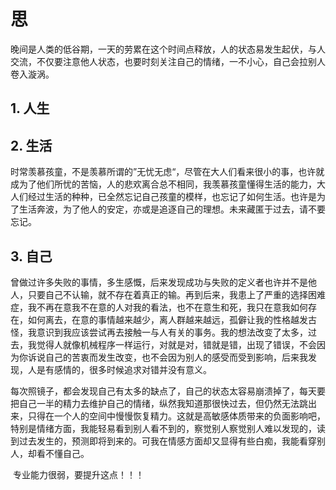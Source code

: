 # 思

晚间是人类的低谷期，一天的劳累在这个时间点释放，人的状态易发生起伏，与人交流，不仅要注意他人状态，也要时刻关注自己的情绪，一不小心，自己会拉别人卷入漩涡。

## 1. 人生



## 2. 生活

​	时常羡慕孩童，不是羡慕所谓的”无忧无虑“，尽管在大人们看来很小的事，也许就成为了他们所忧的苦恼，人的悲欢离合总不相同，我羡慕孩童懂得生活的能力，大人们经过生活的种种，已全然忘记自己孩童的模样，也忘记了如何生活。也许是为了生活奔波，为了他人的安定，亦或是追逐自己的理想。未来藏匿于过去，请不要忘记。

## 3. 自己

​	曾做过许多失败的事情，多生感慨，后来发现成功与失败的定义者也许并不是他人，只要自己不认输，就不存在着真正的输。再到后来，我患上了严重的选择困难症，我不再在意我不在意的人对我的看法，也不在意生和死，我只在意我如何存在，如何离去，在意的事情越来越少，离人群越来越远，孤僻让我的性格越发古怪，我意识到我应该尝试再去接触一与人有关的事务。我的想法改变了太多，过去，我觉得人就像机械程序一样运行，对就是对，错就是错，出现了错误，不会因为你诉说自己的苦衷而发生改变，也不会因为别人的感受而受到影响，后来我发现，人是有感情的，很多时候追求对错并没有意义。

​	每次照镜子，都会发现自己有太多的缺点了，自己的状态太容易崩溃掉了，每天要把自己一半的精力去维护自己的情绪，纵然我知道那很快过去，但仍然无法跳出来，只得在一个人的空间中慢慢恢复精力。这就是高敏感体质带来的负面影响吧，特别是情绪方面，我能轻易看到别人看不到的，察觉别人察觉别人难以发现的，读到过去发生的，预测即将到来的。可我在情感方面却又显得有些白痴，我能看穿别人，却看不懂自己。

​	专业能力很弱，要提升这点！！！

​	









<!--2023-12-12-->